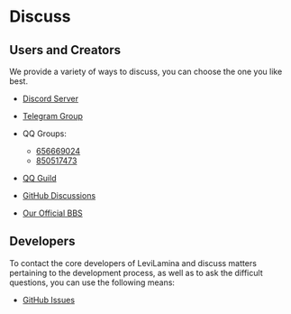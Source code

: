 # Discuss

## Users and Creators

We provide a variety of ways to discuss, you can choose the one you like best.

- [Discord Server](https://discord.gg/GDWytKaebw)

- [Telegram Group](https://t.me/LiteLoader)

- QQ Groups:
  - [656669024](http://qm.qq.com/cgi-bin/qm/qr?_wv=1027&k=ndxRXO1HARA8ing7OunMClOz3cQTogL0&authKey=D7QTcqnzhBzuh3zc%2F70FjgklsVvkCImTjSRqHMwYGCLwIFpxzp%2FflC97Y7AUG%2Fpy&noverify=0&group_code=656669024)
  - [850517473](http://qm.qq.com/cgi-bin/qm/qr?_wv=1027&k=YFHRYvpO6mjqE5QeZxcMIlahGzWR3JLA&authKey=M8p8hkdctNSyXJo7Ux%2FzdNu4VL2jLiqMGakM3eHlA4ZLvjdwtL%2F1SIKE51s%2FKcp6&noverify=0&group_code=850517473)

- [QQ Guild](https://pd.qq.com/s/a13gu04rv)

- [GitHub Discussions](https://github.com/LiteLDev/LeviLamina/discussions)

- [Our Official BBS](https://bbs.liteldev.com)

## Developers

To contact the core developers of LeviLamina and discuss matters pertaining to the development process, as well as to ask the difficult questions, you can use the following means:

- [GitHub Issues](https://github.com/LiteLDev/LeviLamina/issues)
